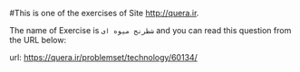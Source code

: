 #This is one of the exercises of Site http://quera.ir.

The name of Exercise is `شطرنج میوه ای` and you can read this question from the URL below:

url: https://quera.ir/problemset/technology/60134/